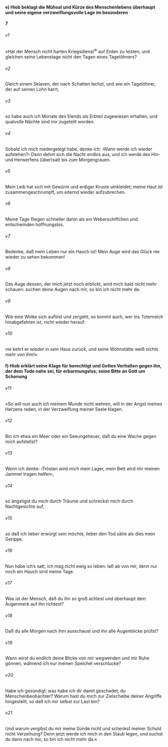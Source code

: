 #### e) Hiob beklagt die Mühsal und Kürze des Menschenlebens überhaupt und seine eigene verzweiflungsvolle Lage im besonderen

__7__

###### v1
»Hat der Mensch nicht harten Kriegsdienst<sup title="= Frondienst">&#x2732;</sup>
 auf Erden zu leisten, und gleichen seine Lebenstage nicht den Tagen eines Tagelöhners?

###### v2
Gleich einem Sklaven, der nach Schatten lechzt, und wie ein Tagelöhner, der auf seinen Lohn harrt,

###### v3
so habe auch ich Monate des Elends als Erbteil zugewiesen erhalten, und qualvolle Nächte sind mir zugeteilt worden.

###### v4
Sobald ich mich niedergelegt habe, denke ich: ›Wann werde ich wieder aufstehen?‹ Dann dehnt sich die Nacht endlos aus, und ich werde des Hin- und Herwerfens (über)satt bis zum Morgengrauen.

###### v5
Mein Leib hat sich mit Gewürm und erdiger Kruste umkleidet; meine Haut ist zusammengeschrumpft, um eiternd wieder aufzubrechen.

###### v6
Meine Tage fliegen schneller dahin als ein Weberschiffchen und entschwinden hoffnungslos.

###### v7
Bedenke, daß mein Leben nur ein Hauch ist! Mein Auge wird das Glück nie wieder zu sehen bekommen!

###### v8
Das Auge dessen, der mich jetzt noch erblickt, wird mich bald nicht mehr schauen: suchen deine Augen nach mir, so bin ich nicht mehr da.

###### v9
Wie eine Wolke sich auflöst und zergeht, so kommt auch, wer ins Totenreich hinabgefahren ist, nicht wieder herauf:

###### v10
nie kehrt er wieder in sein Haus zurück, und seine Wohnstätte weiß nichts mehr von ihm!«

#### f) Hiob erklärt seine Klage für berechtigt und Gottes Verhalten gegen ihn, der dem Tode nahe sei, für erbarmungslos; seine Bitte an Gott um Schonung


###### v11
»So will nun auch ich meinem Munde nicht wehren, will in der Angst meines Herzens reden, in der Verzweiflung meiner Seele klagen.

###### v12
Bin ich etwa ein Meer oder ein Seeungeheuer, daß du eine Wache gegen mich aufstellst?

###### v13
Wenn ich denke: ›Trösten wird mich mein Lager, mein Bett wird mir meinen Jammer tragen helfen‹,

###### v14
so ängstigst du mich durch Träume und schreckst mich durch Nachtgesichte auf,

###### v15
so daß ich lieber erwürgt sein möchte, lieber den Tod sähe als dies mein Gerippe.

###### v16
Nun habe ich’s satt, ich mag nicht ewig so leben: laß ab von mir, denn nur noch ein Hauch sind meine Tage.

###### v17
Was ist der Mensch, daß du ihn so groß achtest und überhaupt dein Augenmerk auf ihn richtest?

###### v18
Daß du alle Morgen nach ihm ausschaust und ihn alle Augenblicke prüfst?

###### v19
Wann wirst du endlich deine Blicke von mir wegwenden und mir Ruhe gönnen, während ich nur meinen Speichel verschlucke?

###### v20
Habe ich gesündigt: was habe ich dir damit geschadet, du Menschenbeobachter? Warum hast du mich zur Zielscheibe deiner Angriffe hingestellt, so daß ich mir selbst zur Last bin?

###### v21
Und warum vergibst du mir meine Sünde nicht und schenkst meiner Schuld nicht Verzeihung? Denn jetzt werde ich mich in den Staub legen, und suchst du dann nach mir, so bin ich nicht mehr da.«